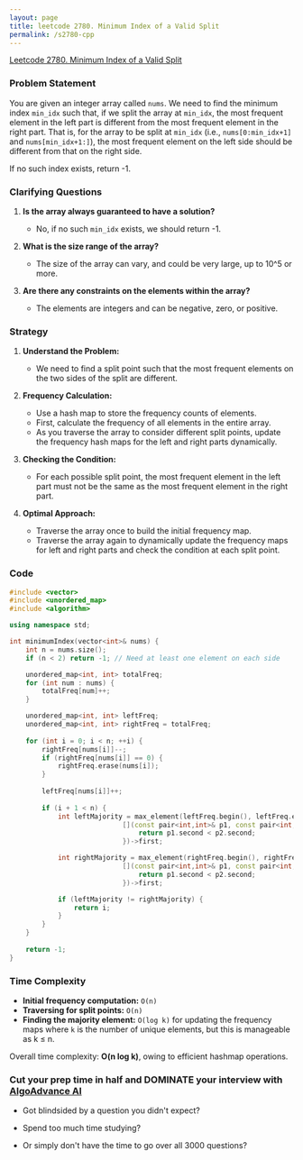 ```yaml
---
layout: page
title: leetcode 2780. Minimum Index of a Valid Split
permalink: /s2780-cpp
---
```

[Leetcode 2780. Minimum Index of a Valid Split](https://algoadvance.github.io/algoadvance/l2780)
### Problem Statement

You are given an integer array called `nums`. We need to find the minimum index `min_idx` such that, if we split the array at `min_idx`, the most frequent element in the left part is different from the most frequent element in the right part. That is, for the array to be split at `min_idx` (i.e., `nums[0:min_idx+1]` and `nums[min_idx+1:]`), the most frequent element on the left side should be different from that on the right side.

If no such index exists, return -1.

### Clarifying Questions

1. **Is the array always guaranteed to have a solution?** 
   - No, if no such `min_idx` exists, we should return -1.

2. **What is the size range of the array?**
   - The size of the array can vary, and could be very large, up to 10^5 or more.

3. **Are there any constraints on the elements within the array?**
   - The elements are integers and can be negative, zero, or positive.

### Strategy

1. **Understand the Problem:**
   - We need to find a split point such that the most frequent elements on the two sides of the split are different.
   
2. **Frequency Calculation:**
   - Use a hash map to store the frequency counts of elements.
   - First, calculate the frequency of all elements in the entire array.
   - As you traverse the array to consider different split points, update the frequency hash maps for the left and right parts dynamically.

3. **Checking the Condition:**
   - For each possible split point, the most frequent element in the left part must not be the same as the most frequent element in the right part.

4. **Optimal Approach:**
   - Traverse the array once to build the initial frequency map.
   - Traverse the array again to dynamically update the frequency maps for left and right parts and check the condition at each split point.

### Code

```cpp
#include <vector>
#include <unordered_map>
#include <algorithm>

using namespace std;

int minimumIndex(vector<int>& nums) {
    int n = nums.size();
    if (n < 2) return -1; // Need at least one element on each side

    unordered_map<int, int> totalFreq;
    for (int num : nums) {
        totalFreq[num]++;
    }

    unordered_map<int, int> leftFreq;
    unordered_map<int, int> rightFreq = totalFreq;
    
    for (int i = 0; i < n; ++i) {
        rightFreq[nums[i]]--;
        if (rightFreq[nums[i]] == 0) {
            rightFreq.erase(nums[i]);
        }
        
        leftFreq[nums[i]]++;
        
        if (i + 1 < n) {
            int leftMajority = max_element(leftFreq.begin(), leftFreq.end(),
                            [](const pair<int,int>& p1, const pair<int,int>& p2) {
                                return p1.second < p2.second;
                            })->first;

            int rightMajority = max_element(rightFreq.begin(), rightFreq.end(),
                            [](const pair<int,int>& p1, const pair<int,int>& p2) {
                                return p1.second < p2.second;
                            })->first;

            if (leftMajority != rightMajority) {
                return i;
            }
        }
    }
    
    return -1;
}
```

### Time Complexity

- **Initial frequency computation:** `O(n)`
- **Traversing for split points:** `O(n)`
- **Finding the majority element:** `O(log k)` for updating the frequency maps where `k` is the number of unique elements, but this is manageable as k ≤ n.

Overall time complexity: **O(n log k)**, owing to efficient hashmap operations.


### Cut your prep time in half and DOMINATE your interview with [AlgoAdvance AI](https://algoAdvance.com)

- Got blindsided by a question you didn't expect?

- Spend too much time studying?

- Or simply don't have the time to go over all 3000 questions?

